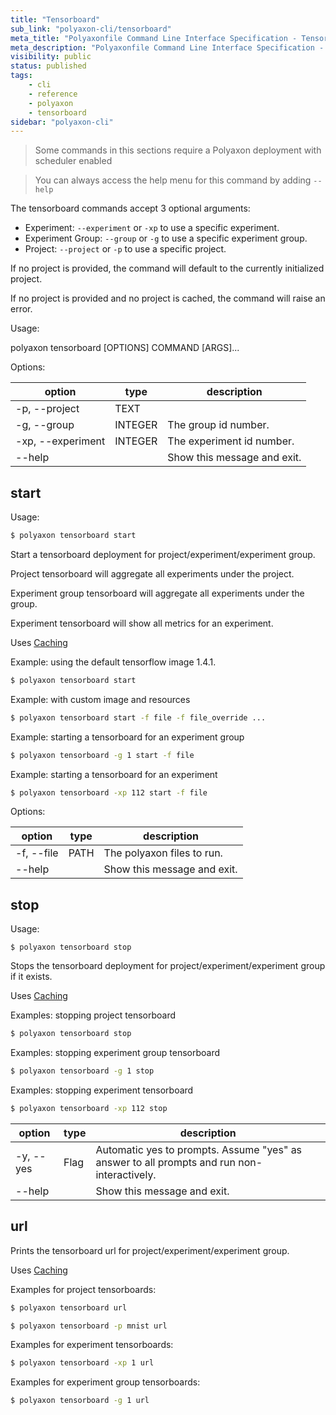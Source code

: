 ```yaml
---
title: "Tensorboard"
sub_link: "polyaxon-cli/tensorboard"
meta_title: "Polyaxonfile Command Line Interface Specification - Tensorboard - Polyaxon References"
meta_description: "Polyaxonfile Command Line Interface Specification - Tensorboard."
visibility: public
status: published
tags:
    - cli
    - reference
    - polyaxon
    - tensorboard
sidebar: "polyaxon-cli"
---
```


> Some commands in this sections require a Polyaxon deployment with scheduler enabled

> You can always access the help menu for this command by adding `--help`

The tensorboard commands accept 3 optional arguments:

 * Experiment: `--experiment` or `-xp`  to use a specific experiment.
 * Experiment Group: `--group` or `-g`  to use a specific experiment group.
 * Project: `--project` or `-p`  to use a specific project.

If no project is provided, the command will default to the currently initialized project.

If no project is provided and no project is cached, the command will raise an error.


Usage:

polyaxon tensorboard [OPTIONS] COMMAND [ARGS]...

Options:

option | type | description
-------|------|------------
  -p, --project | TEXT |
  -g, --group | INTEGER | The group id number.
  -xp, --experiment | INTEGER | The experiment id number.
  --help | | Show this message and exit.


## start

Usage:

```bash
$ polyaxon tensorboard start
```

Start a tensorboard deployment for project/experiment/experiment group.

Project tensorboard will aggregate all experiments under the project.

Experiment group tensorboard will aggregate all experiments under the
group.

Experiment tensorboard will show all metrics for an experiment.

Uses [Caching](/references/polyaxon-cli/#caching)


Example: using the default tensorflow image 1.4.1.

```bash
$ polyaxon tensorboard start
```

Example: with custom image and resources

```bash
$ polyaxon tensorboard start -f file -f file_override ...
```

Example: starting a tensorboard for an experiment group

```bash
$ polyaxon tensorboard -g 1 start -f file
```

Example: starting a tensorboard for an experiment

```bash
$ polyaxon tensorboard -xp 112 start -f file
```

Options:

option | type | description
-------|------|------------
  -f, --file | PATH | The polyaxon files to run.
  --help | | Show this message and exit.


## stop

Usage:

```
$ polyaxon tensorboard stop
```

Stops the tensorboard deployment for project/experiment/experiment group if it exists.

Uses [Caching](/references/polyaxon-cli/#caching)

Examples: stopping project tensorboard

```bash
$ polyaxon tensorboard stop
```

Examples: stopping experiment group tensorboard

```bash
$ polyaxon tensorboard -g 1 stop
```

Examples: stopping experiment tensorboard

```bash
$ polyaxon tensorboard -xp 112 stop
```

option | type | description
-------|------|------------
  -y, --yes | Flag |  Automatic yes to prompts. Assume "yes" as answer to all prompts and run non-interactively.
  --help | | Show this message and exit.


## url

Prints the tensorboard url for project/experiment/experiment group.

Uses [Caching](/references/polyaxon-cli/#caching)

 Examples for project tensorboards:

```bash
$ polyaxon tensorboard url
```

```bash
$ polyaxon tensorboard -p mnist url
```

Examples for experiment tensorboards:

```bash
$ polyaxon tensorboard -xp 1 url
```

Examples for experiment group tensorboards:

```bash
$ polyaxon tensorboard -g 1 url
```
